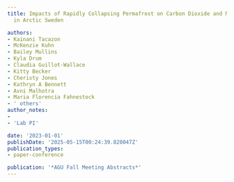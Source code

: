 ```yaml
---
title: Impacts of Rapidly Collapsing Permafrost on Carbon Dioxide and Methane Emissions
  in Arctic Sweden

authors:
- Kainani Tacazon
- McKenzie Kuhn
- Bailey Mullins
- Kyla Drum
- Claudia Guillot-Wallace
- Kitty Becker
- Cheristy Jones
- Kathryn A Bennett
- Avni Malhotra
- Maria Florencia Fahnestock
- ' others'
author_notes:
-
- 'Lab PI'

date: '2023-01-01'
publishDate: '2025-05-15T00:24:39.820047Z'
publication_types:
- paper-conference

publication: '*AGU Fall Meeting Abstracts*'
---
```

